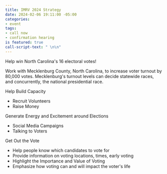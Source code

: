 ```yaml
---
title: IMRV 2024 Strategy
date: 2024-02-06 19:11:00 -05:00
categories:
- event
tags:
- call now
- confirmation hearing
is featured: true
call-script-text: " \n\n"
---
```


Help win North Carolina's 16 electoral votes!

Work with Mecklenburg County, North Carolina, to increase voter turnout by 80,000 votes.  Mecklenburg's turnout levels can decide statewide races, and concurrently, the national presidential race.

Help Build Capacity
* Recruit Volunteers
* Raise Money

Generate Energy and Excitement around Elections
* Social Media Campaigns
* Talking to Voters

Get Out the Vote
* Help people know which candidates to vote for
* Provide information on voting locations, times, early voting
* Highlight the Importance and Value of Voting
* Emphasize how voting can and will impact the voter's life

